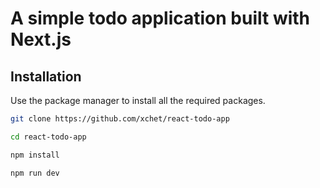 # A simple todo application built with Next.js

## Installation
Use the package manager to install all the required packages.

```bash
git clone https://github.com/xchet/react-todo-app 
```
```bash
cd react-todo-app
```
```bash
npm install 
```
```bash
npm run dev 
```
